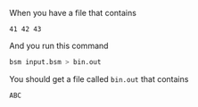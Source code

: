 When you have a file that contains

```text file:input.bsm
41 42 43
```

And you run this command

```bash command
bsm input.bsm > bin.out
```

You should get a file called `bin.out` that contains

```text expected file:bin.out
ABC
```
